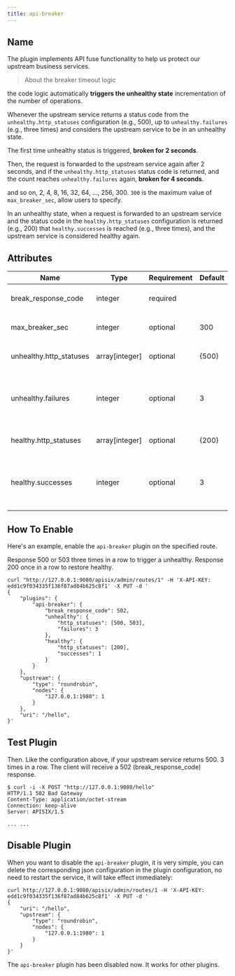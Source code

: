 ```yaml
---
title: api-breaker
---
```


<!--
#
# Licensed to the Apache Software Foundation (ASF) under one or more
# contributor license agreements.  See the NOTICE file distributed with
# this work for additional information regarding copyright ownership.
# The ASF licenses this file to You under the Apache License, Version 2.0
# (the "License"); you may not use this file except in compliance with
# the License.  You may obtain a copy of the License at
#
#     http://www.apache.org/licenses/LICENSE-2.0
#
# Unless required by applicable law or agreed to in writing, software
# distributed under the License is distributed on an "AS IS" BASIS,
# WITHOUT WARRANTIES OR CONDITIONS OF ANY KIND, either express or implied.
# See the License for the specific language governing permissions and
# limitations under the License.
#
-->

## Name

The plugin implements API fuse functionality to help us protect our upstream business services.

> About the breaker timeout logic

the code logic automatically **triggers the unhealthy state** incrementation of the number of operations.

Whenever the upstream service returns a status code from the `unhealthy.http_statuses` configuration (e.g., 500), up to `unhealthy.failures` (e.g., three times) and considers the upstream service to be in an unhealthy state.

The first time unhealthy status is triggered, **broken for 2 seconds**.

Then, the request is forwarded to the upstream service again after 2 seconds, and if the `unhealthy.http_statuses` status code is returned, and the count reaches `unhealthy.failures` again, **broken for 4 seconds**.

and so on, 2, 4, 8, 16, 32, 64, ..., 256, 300. `300` is the maximum value of `max_breaker_sec`, allow users to specify.

In an unhealthy state, when a request is forwarded to an upstream service and the status code in the `healthy.http_statuses` configuration is returned (e.g., 200) that `healthy.successes` is reached (e.g., three times), and the upstream service is considered healthy again.

## Attributes

| Name                    | Type          | Requirement | Default | Valid            | Description                                                                 |
| ----------------------- | ------------- | ----------- | -------- | --------------- | --------------------------------------------------------------------------- |
| break_response_code     | integer        | required |            | [200, ..., 599] | Return error code when unhealthy |
| max_breaker_sec         | integer        | optional | 300        | >=3             | Maximum breaker time(seconds) |
| unhealthy.http_statuses | array[integer] | optional | {500}      | [500, ..., 599] | Status codes when unhealthy |
| unhealthy.failures      | integer        | optional | 3          | >=1             | Number of consecutive error requests that triggered an unhealthy state |
| healthy.http_statuses   | array[integer] | optional | {200}      | [200, ..., 499] | Status codes when healthy |
| healthy.successes       | integer        | optional | 3          | >=1             | Number of consecutive normal requests that trigger health status |

## How To Enable

Here's an example, enable the `api-breaker` plugin on the specified route.

Response 500 or 503 three times in a row to trigger a unhealthy. Response 200 once in a row to restore healthy.

```shell
curl "http://127.0.0.1:9080/apisix/admin/routes/1" -H 'X-API-KEY: edd1c9f034335f136f87ad84b625c8f1' -X PUT -d '
{
    "plugins": {
        "api-breaker": {
            "break_response_code": 502,
            "unhealthy": {
                "http_statuses": [500, 503],
                "failures": 3
            },
            "healthy": {
                "http_statuses": [200],
                "successes": 1
            }
        }
    },
    "upstream": {
        "type": "roundrobin",
        "nodes": {
            "127.0.0.1:1980": 1
        }
    },
    "uri": "/hello",
}'
```

## Test Plugin

Then. Like the configuration above, if your upstream service returns 500. 3 times in a row. The client will receive a 502 (break_response_code) response.

```shell
$ curl -i -X POST "http://127.0.0.1:9080/hello"
HTTP/1.1 502 Bad Gateway
Content-Type: application/octet-stream
Connection: keep-alive
Server: APISIX/1.5

... ...
```

## Disable Plugin

When you want to disable the `api-breaker` plugin, it is very simple, you can delete the corresponding json configuration in the plugin configuration, no need to restart the service, it will take effect immediately:

```shell
curl http://127.0.0.1:9080/apisix/admin/routes/1 -H 'X-API-KEY: edd1c9f034335f136f87ad84b625c8f1' -X PUT -d '
{
    "uri": "/hello",
    "upstream": {
        "type": "roundrobin",
        "nodes": {
            "127.0.0.1:1980": 1
        }
    }
}'
```

The `api-breaker` plugin has been disabled now. It works for other plugins.
